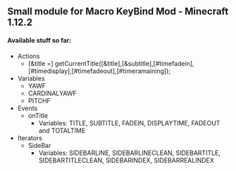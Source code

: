 ## Small module for Macro KeyBind Mod - Minecraft 1.12.2

#### Available stuff so far:

* Actions
  * [&title =] getCurrentTitle([&title],[&subtitle],[#timefadein],[#timedisplay],[#timefadeout],[#timeramaining]);
* Variables
  * YAWF
  * CARDINALYAWF
  * PITCHF
* Events
  * onTitle
    * Variables: TITLE, SUBTITLE, FADEIN, DISPLAYTIME, FADEOUT and TOTALTIME
* Iterators
  * SideBar
    *  Variables: SIDEBARLINE, SIDEBARLINECLEAN, SIDEBARTITLE, SIDEBARTITLECLEAN, SIDEBARINDEX, SIDEBARREALINDEX
